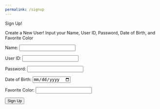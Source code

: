 ```yaml
---
permalink: /signup
---
```


<!-- 
A simple HTML login form with a Login action when button is pressed.  

The form triggers the login_user function defined in the JavaScript below when the Login button is pressed.
-->

<p class="title"> Sign Up! </p>

<p>Create a New User! Input your Name, User ID, Password, Date of Birth, and Favorite Color</p>

<form action="javascript:signup_user()">
    <p><label>
        Name:
        <input type="text" name="name" id="name" required>
    </label></p>
    <p><label>
        User ID:
        <input type="text" name="uid" id="uid" required>
    </label></p>
        <p><label>
        Password:
        <input type="password" name="password" id="password" required>
    </label></p>
        <p><label>
        Date of Birth:
        <input type="date" name="dob" id="dob" required>
    </label></p>
        <p><label>
        Favorite Color:
        <input type="text" name="color" id="color" required>
    </label></p>
    <p>
        <button class="signup-button">Sign Up</button>
    </p>

<!-- 
Below JavaScript code is designed to handle user authentication in a web application. It's written to work with a backend server that uses JWT (JSON Web Tokens) for authentication.

The script defines a function when the page loads. This function is triggered when the Login button in the HTML form above is pressed. 
 -->
<script type="module">
    // uri variable and options object are obtained from config.js
    import { uri, options } from '{{site.baseurl}}/assets/js/api/config.js';

function signup_user() {
    // Set Create User endpoint
    const url = uri + '/api/users/';

    // Set body of request to include signup data from DOM
    const body = {
        name: document.getElementById("name").value,
        uid: document.getElementById("uid").value,
        password: document.getElementById("password").value,
        dob: document.getElementById("dob").value,
        color: document.getElementById("color").value,
    };

    // Change options according to Authentication requirements
    const createOptions = {
        ...options,
        method: 'POST',
        cache: 'no-cache',
        body: JSON.stringify(body)
    };

    // Fetch to create user
    fetch(url, createOptions)
        .then(response => {
            if (!response.ok) {
                const errorMsg = 'Signup error: ' + response.status;
                console.log(errorMsg);
                alert("Error creating user");
                return;
            }

            // Success - user created
            alert("User created successfully!");
            window.location.href = "{{site.baseurl}}/login";
        })
        .catch(err => {
            console.error(err);
        });
}
    // Attach signup_user to the window object, allowing access to form action
    window.signup_user = signup_user;
</script>
